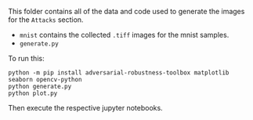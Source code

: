 This folder contains all of the data and code used to generate the images for the `Attacks` section.
- `mnist` contains the collected `.tiff` images for the mnist samples.
- `generate.py` 

To run this:
```
python -m pip install adversarial-robustness-toolbox matplotlib seaborn opencv-python
python generate.py
python plot.py
```
Then execute the respective jupyter notebooks.